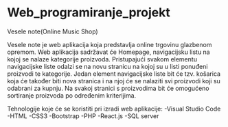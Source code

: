 # Web_programiranje_projekt


Vesele note(Online Music Shop)

Vesele note je web aplikacija koja predstavlja online trgovinu glazbenom opremom. Web aplikacija sadržavat će Homepage, navigacijsku listu na kojoj se nalaze kategorije proizvoda. Pristupajući svakom elementu navigacijske liste odalzi se na novu stranicu na kojoj su u listi ponuđeni proizvodi te kategorije. Jedan element navigacijske liste bit će tzv. košarica koja će također biti nova stranica i na njoj će se nalaziti svi proizvodi koji su odabrani za kupnju. Na svakoj stranici s proizvodima bit će omogućeno sortiranje proizvoda po određenim kriterijima. 

Tehnologije koje će se koristiti pri izradi web aplikacije:
-Visual Studio Code
-HTML
-CSS3
-Bootstrap
-PHP
-React.js
-SQL server
